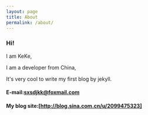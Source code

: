 ```yaml
---
layout: page
title: About
permalink: /about/
---
```



### Hi!

I am KeKe,

I am a developer from China,

It's very cool to write my first blog by jekyll.

#### E-mail:<sxsdjkk@foxmail.com>


#### My blog site:[http://blog.sina.com.cn/u/2099475323]


[http://blog.sina.com.cn/u/2099475323]: http://blog.sina.com.cn/u/2099475323
[sxsdjkk@foxmail.com]:mailto:"sxsdjkk@foxmail.com"
